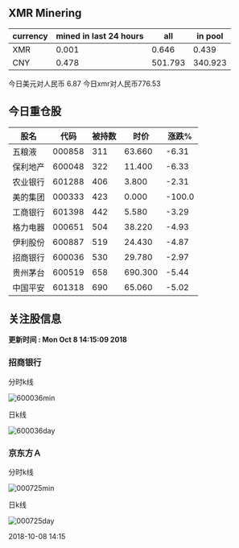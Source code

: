 ## XMR Minering

|currency|mined in last 24 hours|all|in pool|
|---|---|---|---|
|XMR|0.001|0.646|0.439|
|CNY|0.478|501.793|340.923|

今日美元对人民币 6.87	今日xmr对人民币776.53


## 今日重仓股 

|股名|代码|被持数|时价|涨跌%|
|---|---|---|---|---|
|五粮液|000858|311|63.660|-6.31|
|保利地产|600048|322|11.400|-6.33|
|农业银行|601288|406|3.800|-2.31|
|美的集团|000333|423|0.000|-100.0|
|工商银行|601398|442|5.580|-3.29|
|格力电器|000651|504|38.220|-4.93|
|伊利股份|600887|519|24.430|-4.87|
|招商银行|600036|530|29.780|-2.97|
|贵州茅台|600519|658|690.300|-5.44|
|中国平安|601318|690|65.060|-5.02|

## 关注股信息
**更新时间 : Mon Oct  8 14:15:09 2018**
### 招商银行 
分时k线

![600036min](http://image.sinajs.cn/newchart/min/n/sh600036.gif)

日k线

![600036day](http://image.sinajs.cn/newchart/daily/n/sh600036.gif)

### 京东方Ａ 
分时k线

![000725min](http://image.sinajs.cn/newchart/min/n/sz000725.gif)

日k线

![000725day](http://image.sinajs.cn/newchart/daily/n/sz000725.gif)

2018-10-08 14:15